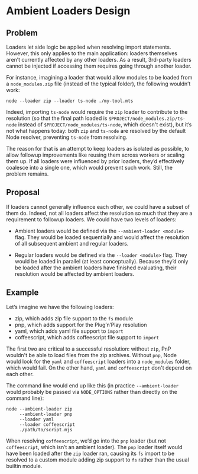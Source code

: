 # Ambient Loaders Design

## Problem

Loaders let side logic be applied when resolving import statements. However, this only applies to the main application: loaders themselves aren’t currently affected by any other loaders. As a result, 3rd-party loaders cannot be injected if accessing them requires going through another loader.

For instance, imagining a loader that would allow modules to be loaded from a `node_modules.zip` file (instead of the typical folder), the following wouldn’t work:

```
node --loader zip --loader ts-node ./my-tool.mts
```

Indeed, importing `ts-node` would require the `zip` loader to contribute to the resolution (so that the final path loaded is `$PROJECT/node_modules.zip/ts-node` instead of `$PROJECT/node_modules/ts-node`, which doesn't exist), but it’s not what happens today: both `zip` and `ts-node` are resolved by the default Node resolver, preventing `ts-node` from resolving.

The reason for that is an attempt to keep loaders as isolated as possible, to allow followup improvements like reusing them across workers or scaling them up. If all loaders were influenced by prior loaders, they’d effectively coalesce into a single one, which would prevent such work. Still, the problem remains.

## Proposal

If loaders cannot generally influence each other, we could have a subset of them do. Indeed, not all loaders affect the resolution so much that they are a requirement to followup loaders. We could have two levels of loaders:

- Ambient loaders would be defined via the `--ambient-loader <module>` flag. They would be loaded sequentially and would affect the resolution of all subsequent ambient and regular loaders.

- Regular loaders would be defined via the `--loader <module>` flag. They would be loaded in parallel (at least conceptually). Because they’d only be loaded after the ambient loaders have finished evaluating, their resolution would be affected by ambient loaders.

## Example

Let’s imagine we have the following loaders:

- zip, which adds zip file support to the `fs` module
- pnp, which adds support for the Plug’n’Play resolution
- yaml, which adds yaml file support to `import`
- coffeescript, which adds coffeescript file support to `import`

The first two are critical to a successful resolution: without `zip`, PnP wouldn't be able to load files from the zip archives. Without `pnp`, Node would look for the `yaml` and `coffeescript` loaders into a `node_modules` folder, which would fail. On the other hand, `yaml` and `coffeescript` don't depend on each other.

The command line would end up like this (in practice `--ambient-loader` would probably be passed via `NODE_OPTIONS` rather than directly on the command line):

```
node --ambient-loader zip
     --ambient-loader pnp
     --loader yaml
     --loader coffeescript
     ./path/to/script.mjs
```

When resolving `coffeescript`, we’d go into the `pnp` loader (but not `coffeescript`, which isn’t an ambient loader). The `pnp` loader itself would have been loaded after the `zip` loader ran, causing its `fs` import to be resolved to a custom module adding zip support to `fs` rather than the usual builtin module.

